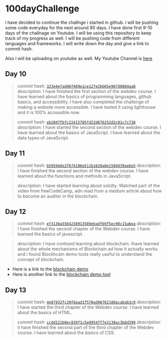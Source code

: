 # 100dayChallenge
i have decided to continue the challnge i started in github. i will be pushing some code everyday for the next around 90 days. I have done first 9-10 days of the challnage on Youtube. I will be using this repository to keep track of my progress as well. I will be pushing code from different languages and frameworks. I will write down the day and give a link to commit hash. 

Also i will be uploading on youtube as well. My Youtube Channel is [here](https://www.youtube.com/@blogbek)

## Day 10
> *commit hash:* [`323e4e7ad46f469e1ce12fe2bb65e967d0884aa8`](https://github.com/asilbek-0311/webdev_course/commit/323e4e7ad46f469e1ce12fe2bb65e967d0884aa8)    
 *description:* I have finished the first section of the webdev course. I have learned about the basics of programming languages, github basics, and accessibility. I have also completed the challenge of making a website more accessible. I have tested it using lighthouse and it is 100% accessible now.

> *commit hash:* [`eb2047fbfc22415785fd22d676252d2c01c7c738`](https://github.com/asilbek-0311/webdev_course/commit/eb2047fbfc22415785fd22d676252d2c01c7c738)    
 *description:* I have started the second section of the webdev course. I have learned about the basics of JavaScript. I have learned about the data types of JavaScript.


## Day 11
> *commit hash:* [`b59594de2f674106e511b1620a0e158d439ae6e5`](https://github.com/asilbek-0311/webdev_course/commit/b59594de2f674106e511b1620a0e158d439ae6e5)
    *description:* I have finished the second section of the webdev course. I have learned about the functions and methods in JavaScript.

> *description:* I have started learning about solidty. Watched part of the video from freeCodeCamp, adn read from a medium article about how to become an auditor in the blockchain.

## Day 12
> *commit hash:* [`ef3136a5564238913589ebadf69f5ec90c15a6ea`](https://github.com/asilbek-0311/webdev_course/commit/ef3136a5564238913589ebadf69f5ec90c15a6ea)
    *description:* I have finished the second chapter of the Webdev course. I have learned the basics of javascript.

> *description*: I have contiued learning about blockchain. Ihave learned about the whole mechanisms of Blockchain ad how it actually works. and i found Blockhcain demo tools really useful to understand the concept of blockchain.
- Here is a link to the [blockchain demo](https://andersbrownworth.com/blockchain/)    
- Here is another link to the [blockchain demo tool](https://blockchaindemo.io/)

## Day 13
> *commit hash:* [`4e87932fc20fdaad1f570ad96762180acabab3c9`](https://github.com/asilbek-0311/webdev_course/commit/4e87932fc20fdaad1f570ad96762180acabab3c9)
    *description:* I have started the third chapter of the Webdev course. I have learned about the basics of HTML.

> *commit hash:* [`ccdd121b0ec839f1c5e89547f7e1138ac3b6d399`](https://github.com/asilbek-0311/webdev_course/commit/ccdd121b0ec839f1c5e89547f7e1138ac3b6d399)
    *description:* iI have finished the second part of the third chapter of the Webdev course. I have learned about the basics of CSS.
